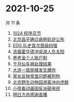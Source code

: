 # 2021-10-25

共 11 条

<!-- BEGIN -->
<!-- 最后更新时间 Mon Oct 25 2021 06:07:53 GMT+0800 (China Standard Time) -->

1. [1024 程序员节](https://www.zhihu.com/search?q=程序员节)
1. [北京昌平确诊病例轨迹公布](https://www.zhihu.com/search?q=北京确诊)
1. [EDG 队史首次晋级四强](https://www.zhihu.com/search?q=edg)
1. [浓眉霍华德冲突湖人负太阳](https://www.zhihu.com/search?q=湖人)
1. [养老金个人账户制](https://www.zhihu.com/search?q=养老金)
1. [于月仙车祸处理结果](https://www.zhihu.com/search?q=于月仙)
1. [大连一居民楼发生爆炸](https://www.zhihu.com/search?q=大连爆炸)
1. [家长反映食堂问题被刑拘](https://www.zhihu.com/search?q=家长反映食堂问题被刑拘)
1. [北京野生动物园游客冲向虎群](https://www.zhihu.com/search?q=北京野生动物园)
1. [小孩看动画因反派砸电视](https://www.zhihu.com/search?q=动画片)
1. [明日方舟感谢直播](https://www.zhihu.com/search?q=明日方舟)

<!-- END -->
